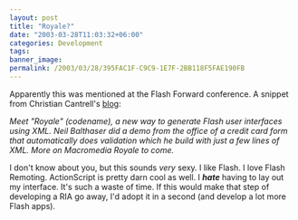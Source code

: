 ```yaml
---
layout: post
title: "Royale?"
date: "2003-03-28T11:03:32+06:00"
categories: Development 
tags: 
banner_image: 
permalink: /2003/03/28/395FAC1F-C9C9-1E7F-2BB118F5FAE190FB
---
```


Apparently this was mentioned at the Flash Forward conference. A snippet from Christian Cantrell's <a href="http://markme.com/cantrell/weblog/index.cfm">blog</a>:

<i>
Meet "Royale" (codename), a new way to generate Flash user interfaces using XML. Neil Balthaser did a demo from the office of a credit card form that automatically does validation which he build with just a few lines of XML. More on Macromedia Royale to come.
</i>

I don't know about you, but this sounds <i>very</i> sexy. I like Flash. I love Flash Remoting. ActionScript is pretty darn cool as well. I <b><i>hate</i></b> having to lay out my interface. It's such a waste of time. If this would make that step of developing a RIA go away, I'd adopt it in a second (and develop a lot more Flash apps).